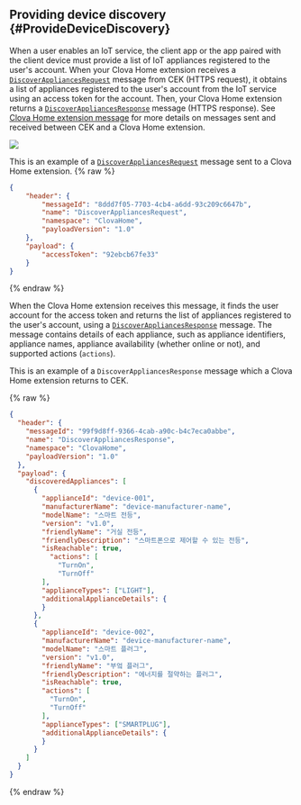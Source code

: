 ## Providing device discovery {#ProvideDeviceDiscovery}

When a user enables an IoT service, the client app or the app paired with the client device must provide a list of IoT appliances registered to the user's account. When your Clova Home extension receives a [`DiscoverAppliancesRequest`](/CEK/References/ClovaHomeInterface/Discovery_Interfaces.md#DiscoverAppliancesRequest) message from CEK (HTTPS request), it obtains a list of appliances registered to the user's account from the IoT service using an access token for the account. Then, your Clova Home extension returns a [`DiscoverAppliancesResponse`](/CEK/References/ClovaHomeInterface/Discovery_Interfaces#DiscoverAppliancesResponse) message (HTTPS response). See [Clova Home extension message](/CEK/References/CEK_API.md#ClovaHomeExtMessage) for more details on messages sent and received between CEK and a Clova Home extension.

![](/CEK/Resources/Images/CEK_Clova_Home_Extension_Sequence_Diagram.png)

This is an example of a [`DiscoverAppliancesRequest`](/CEK/References/ClovaHomeInterface/Discovery_Interfaces#DiscoverAppliancesRequest) message sent to a Clova Home extension.
{% raw %}
```json
{
    "header": {
        "messageId": "8ddd7f05-7703-4cb4-a6dd-93c209c6647b",
        "name": "DiscoverAppliancesRequest",
        "namespace": "ClovaHome",
        "payloadVersion": "1.0"
    },
    "payload": {
        "accessToken": "92ebcb67fe33"
    }
}
```
{% endraw %}

When the Clova Home extension receives this message, it finds the user account for the access token and returns the list of appliances registered to the user's account, using a [`DiscoverAppliancesResponse`](/CEK/References/ClovaHomeInterface/Discovery_Interfaces#DiscoverAppliancesResponse) message. The message contains details of each appliance, such as appliance identifiers, appliance names, appliance availability (whether online or not), and supported actions (`actions`).

This is an example of a `DiscoverAppliancesResponse` message which a Clova Home extension returns to CEK.

{% raw %}
```json
{
  "header": {
    "messageId": "99f9d8ff-9366-4cab-a90c-b4c7eca0abbe",
    "name": "DiscoverAppliancesResponse",
    "namespace": "ClovaHome",
    "payloadVersion": "1.0"
  },
  "payload": {
    "discoveredAppliances": [
      {
        "applianceId": "device-001",
        "manufacturerName": "device-manufacturer-name",
        "modelName": "스마트 전등",
        "version": "v1.0",
        "friendlyName": "거실 전등",
        "friendlyDescription": "스마트폰으로 제어할 수 있는 전등",
        "isReachable": true,
          "actions": [
            "TurnOn",
            "TurnOff"
        ],
        "applianceTypes": ["LIGHT"],
        "additionalApplianceDetails": {
        }
      },
      {
        "applianceId": "device-002",
        "manufacturerName": "device-manufacturer-name",
        "modelName": "스마트 플러그",
        "version": "v1.0",
        "friendlyName": "부엌 플러그",
        "friendlyDescription": "에너지를 절약하는 플러그",
        "isReachable": true,
        "actions": [
          "TurnOn",
          "TurnOff"
        ],
        "applianceTypes": ["SMARTPLUG"],
        "additionalApplianceDetails": {
        }
      }
    ]
  }
}
```
{% endraw %}